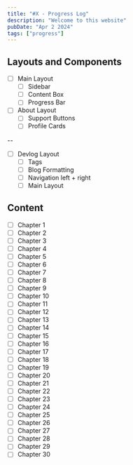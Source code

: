 ```yaml
---
title: "#X - Progress Log"
description: "Welcome to this website"
pubDate: "Apr 2 2024"
tags: ["progress"]
---
```


## Layouts and Components

-   [ ] Main Layout
    -   [ ] Sidebar
    -   [ ] Content Box
    -   [ ] Progress Bar
-   [ ] About Layout
    -   [ ] Support Buttons
    -   [ ] Profile Cards

--

-   [ ] Devlog Layout
    -   [ ] Tags
    -   [ ] Blog Formatting
    -   [ ] Navigation left + right
    -   [ ] Main Layout

## Content

-   [ ] Chapter 1
-   [ ] Chapter 2
-   [ ] Chapter 3
-   [ ] Chapter 4
-   [ ] Chapter 5
-   [ ] Chapter 6
-   [ ] Chapter 7
-   [ ] Chapter 8
-   [ ] Chapter 9
-   [ ] Chapter 10
-   [ ] Chapter 11
-   [ ] Chapter 12
-   [ ] Chapter 13
-   [ ] Chapter 14
-   [ ] Chapter 15
-   [ ] Chapter 16
-   [ ] Chapter 17
-   [ ] Chapter 18
-   [ ] Chapter 19
-   [ ] Chapter 20
-   [ ] Chapter 21
-   [ ] Chapter 22
-   [ ] Chapter 23
-   [ ] Chapter 24
-   [ ] Chapter 25
-   [ ] Chapter 26
-   [ ] Chapter 27
-   [ ] Chapter 28
-   [ ] Chapter 29
-   [ ] Chapter 30
